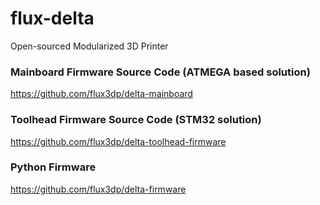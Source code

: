 # flux-delta
Open-sourced Modularized 3D Printer




### Mainboard Firmware Source Code (ATMEGA based solution)

https://github.com/flux3dp/delta-mainboard


### Toolhead Firmware Source Code (STM32 solution)

https://github.com/flux3dp/delta-toolhead-firmware


### Python Firmware

https://github.com/flux3dp/delta-firmware
